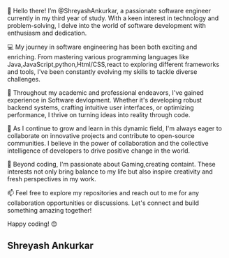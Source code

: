 👋 Hello there! I’m @ShreyashAnkurkar, a passionate software engineer currently in my third year of study. With a keen interest in technology and problem-solving, I delve into the world of software development with enthusiasm and dedication.

💻 My journey in software engineering has been both exciting and enriching. From mastering various programming languages like Java,JavaScript,python,Html/CSS,react to exploring different frameworks and tools, I've been constantly evolving my skills to tackle diverse challenges.

🔧 Throughout my academic and professional endeavors, I've gained experience in Software devlopment. Whether it's developing robust backend systems, crafting intuitive user interfaces, or optimizing performance, I thrive on turning ideas into reality through code.

🌱 As I continue to grow and learn in this dynamic field, I'm always eager to collaborate on innovative projects and contribute to open-source communities. I believe in the power of collaboration and the collective intelligence of developers to drive positive change in the world.

🚀 Beyond coding, I'm passionate about Gaming,creating containt. These interests not only bring balance to my life but also inspire creativity and fresh perspectives in my work.

📫 Feel free to explore my repositories and reach out to me for any collaboration opportunities or discussions. Let's connect and build something amazing together!

Happy coding! 😊

Shreyash Ankurkar
---
